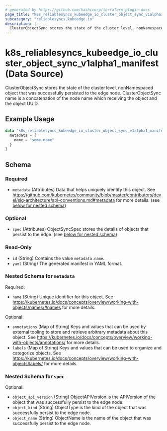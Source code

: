 ```yaml
---
# generated by https://github.com/hashicorp/terraform-plugin-docs
page_title: "k8s_reliablesyncs_kubeedge_io_cluster_object_sync_v1alpha1_manifest Data Source - terraform-provider-k8s"
subcategory: "reliablesyncs.kubeedge.io"
description: |-
  ClusterObjectSync stores the state of the cluster level, nonNamespaced object that was successfully persisted to the edge node. ClusterObjectSync name is a concatenation of the node name which receiving the object and the object UUID.
---
```


# k8s_reliablesyncs_kubeedge_io_cluster_object_sync_v1alpha1_manifest (Data Source)

ClusterObjectSync stores the state of the cluster level, nonNamespaced object that was successfully persisted to the edge node. ClusterObjectSync name is a concatenation of the node name which receiving the object and the object UUID.

## Example Usage

```terraform
data "k8s_reliablesyncs_kubeedge_io_cluster_object_sync_v1alpha1_manifest" "example" {
  metadata = {
    name = "some-name"
  }
}
```

<!-- schema generated by tfplugindocs -->
## Schema

### Required

- `metadata` (Attributes) Data that helps uniquely identify this object. See https://github.com/kubernetes/community/blob/master/contributors/devel/sig-architecture/api-conventions.md#metadata for more details. (see [below for nested schema](#nestedatt--metadata))

### Optional

- `spec` (Attributes) ObjectSyncSpec stores the details of objects that persist to the edge. (see [below for nested schema](#nestedatt--spec))

### Read-Only

- `id` (String) Contains the value `metadata.name`.
- `yaml` (String) The generated manifest in YAML format.

<a id="nestedatt--metadata"></a>
### Nested Schema for `metadata`

Required:

- `name` (String) Unique identifier for this object. See https://kubernetes.io/docs/concepts/overview/working-with-objects/names/#names for more details.

Optional:

- `annotations` (Map of String) Keys and values that can be used by external tooling to store and retrieve arbitrary metadata about this object. See https://kubernetes.io/docs/concepts/overview/working-with-objects/annotations/ for more details.
- `labels` (Map of String) Keys and values that can be used to organize and categorize objects. See https://kubernetes.io/docs/concepts/overview/working-with-objects/labels/ for more details.


<a id="nestedatt--spec"></a>
### Nested Schema for `spec`

Optional:

- `object_api_version` (String) ObjectAPIVersion is the APIVersion of the object that was successfully persist to the edge node.
- `object_kind` (String) ObjectType is the kind of the object that was successfully persist to the edge node.
- `object_name` (String) ObjectName is the name of the object that was successfully persist to the edge node.
